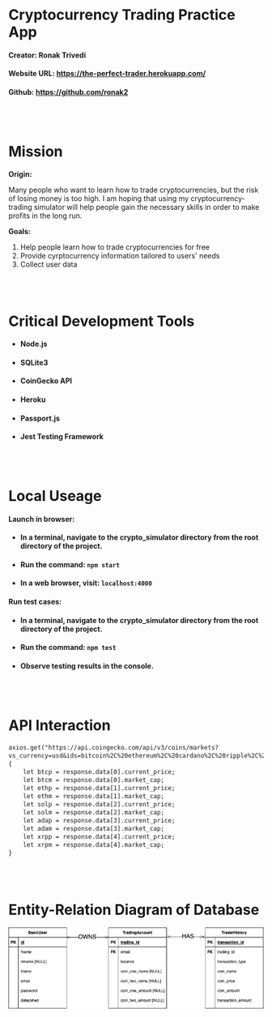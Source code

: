 # **Cryptocurrency Trading Practice App** 
#### Creator: Ronak Trivedi
#### Website URL: https://the-perfect-trader.herokuapp.com/
#### Github: https://github.com/ronak2


<br>
<br>

# **Mission**
**Origin:**

Many people who want to learn how to trade cryptocurrencies, but the risk of losing money is too high. I am hoping that using my cryptocurrency-trading simulator will help people gain the necessary skills in order to make profits in the long run.

**Goals:**
1) Help people learn how to trade cryptocurrencies for free
2) Provide cyrptocurrency information tailored to users' needs
3) Collect user data


<br>
<br>

# **Critical Development Tools**
- #### Node.js
- #### SQLite3
- #### CoinGecko API
- #### Heroku
- #### Passport.js
- #### Jest Testing Framework

<br>
<br>

# **Local Useage**
#### **Launch in browser:**
- #### In a terminal, navigate to the crypto_simulator directory from the root directory of the project.
- #### Run the command:  `npm start` 
- #### In a web browser, visit:  `localhost:4000`


#### **Run test cases:**
- #### In a terminal, navigate to the crypto_simulator directory from the root directory of the project.
- #### Run the command:  `npm test` 
- #### Observe testing results in the console.

<br>
<br>

# **API Interaction**
    axios.get("https://api.coingecko.com/api/v3/coins/markets?vs_currency=usd&ids=bitcoin%2C%20ethereum%2C%20cardano%2C%20ripple%2C%20solana&order=market_cap_desc&per_page=100&page=1&sparkline=false").then(function(response)
    {
        let btcp = response.data[0].current_price;
        let btcm = response.data[0].market_cap;
        let ethp = response.data[1].current_price;
        let ethm = response.data[1].market_cap;
        let solp = response.data[2].current_price;
        let solm = response.data[2].market_cap;
        let adap = response.data[3].current_price;
        let adam = response.data[3].market_cap;
        let xrpp = response.data[4].current_price;
        let xrpm = response.data[4].market_cap;
    }
<br>
<br>

# **Entity-Relation Diagram of Database**
![image info](./design_documents/erd.jpg)

<br>
<br>



